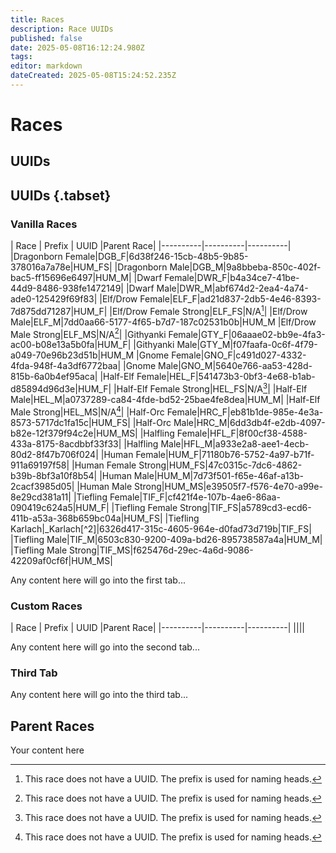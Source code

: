 ```yaml
---
title: Races
description: Race UUIDs
published: false
date: 2025-05-08T16:12:24.980Z
tags: 
editor: markdown
dateCreated: 2025-05-08T15:24:52.235Z
---
```


# Races

## UUIDs

## UUIDs {.tabset}
### Vanilla Races
| Race | Prefix | UUID |Parent Race|
|----------|----------|----------|
|Dragonborn Female|DGB_F|6d38f246-15cb-48b5-9b85-378016a7a78e|HUM_FS|
|Dragonborn Male|DGB_M|9a8bbeba-850c-402f-bac5-ff15696e6497|HUM_M|
|Dwarf Female|DWR_F|b4a34ce7-41be-44d9-8486-938fe1472149|
|Dwarf Male|DWR_M|abf674d2-2ea4-4a74-ade0-125429f69f83|
|Elf/Drow Female|ELF_F|ad21d837-2db5-4e46-8393-7d875dd71287|HUM_F|
|Elf/Drow Female Strong|ELF_FS|N/A[^1]|
|Elf/Drow Male|ELF_M|7dd0aa66-5177-4f65-b7d7-187c02531b0b|HUM_M
|Elf/Drow Male Strong|ELF_MS|N/A[^1]|
|Githyanki Female|GTY_F|06aaae02-bb9e-4fa3-ac00-b08e13a5b0fa|HUM_F|
|Githyanki Male|GTY_M|f07faafa-0c6f-4f79-a049-70e96b23d51b|HUM_M
|Gnome Female|GNO_F|c491d027-4332-4fda-948f-4a3df6772baa|
|Gnome Male|GNO_M|5640e766-aa53-428d-815b-6a0b4ef95aca|
|Half-Elf Female|HEL_F|541473b3-0bf3-4e68-b1ab-d85894d96d3e|HUM_F|
|Half-Elf Female Strong|HEL_FS|N/A[^1]|
|Half-Elf Male|HEL_M|a0737289-ca84-4fde-bd52-25bae4fe8dea|HUM_M|
|Half-Elf Male Strong|HEL_MS|N/A[^1]|
|Half-Orc Female|HRC_F|eb81b1de-985e-4e3a-8573-5717dc1fa15c|HUM_FS|
|Half-Orc Male|HRC_M|6dd3db4f-e2db-4097-b82e-12f379f94c2e|HUM_MS|
|Halfling Female|HFL_F|8f00cf38-4588-433a-8175-8acdbbf33f33|
|Halfling Male|HFL_M|a933e2a8-aee1-4ecb-80d2-8f47b706f024|
|Human Female|HUM_F|71180b76-5752-4a97-b71f-911a69197f58|
|Human Female Strong|HUM_FS|47c0315c-7dc6-4862-b39b-8bf3a10f8b54|
|Human Male|HUM_M|7d73f501-f65e-46af-a13b-2cacf3985d05|
|Human Male Strong|HUM_MS|e39505f7-f576-4e70-a99e-8e29cd381a11|
|Tiefling Female|TIF_F|cf421f4e-107b-4ae6-86aa-090419c624a5|HUM_F|
|Tiefling Female Strong|TIF_FS|a5789cd3-ecd6-411b-a53a-368b659bc04a|HUM_FS|
|Tiefling Karlach|_Karlach[^2]|6326d417-315c-4605-964e-d0fad73d719b|TIF_FS|
|Tiefling Male|TIF_M|6503c830-9200-409a-bd26-895738587a4a|HUM_M|
|Tiefling Male Strong|TIF_MS|f625476d-29ec-4a6d-9086-42209af0cf6f|HUM_MS|

[^1]: This race does not have a UUID. The prefix is used for naming heads.

Any content here will go into the first tab...

### Custom Races
| Race | Prefix | UUID |Parent Race|
|----------|----------|----------|
||||

Any content here will go into the second tab...

### Third Tab

Any content here will go into the third tab...



## Parent Races
Your content here